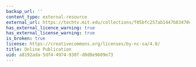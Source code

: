 ```yaml
---
backup_url: ''
content_type: external-resource
external_url: https://techtv.mit.edu/collections/f05bfc257ab1447b83470c3d9eeb5083/
has_external_licence_warning: true
has_external_license_warning: true
is_broken: true
license: https://creativecommons.org/licenses/by-nc-sa/4.0/
title: Online Publication
uid: a8192ada-5df4-4974-930f-d0d8e9609e73
---
```

